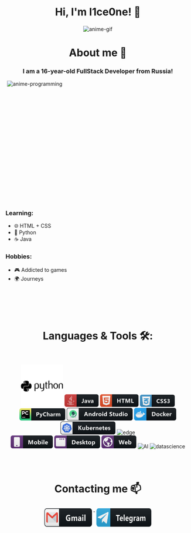 <div align="center">
    <h1>Hi, I'm I1ce0ne! 👋</h1>
</div>

<div align="center">
<img height="400" width="700" alt="anime-gif" align="center" src="https://media.giphy.com/media/VUC9YdLSnKuJy/giphy.gif?cid=ecf05e47tsy244gp74vgujfxjmgfv8lfd5wa21ecgq7ld9yu&ep=v1_gifs_search&rid=giphy.gif&ct=g">
</div>



<div align="center">
    <h1>About me 💬</h1>
</div>

<div align="center">
    <h3>I am a 16-year-old FullStack Developer from Russia!</h3>
</div>

<img height="350" width="500" alt="anime-programming" align="right" src="https://media.giphy.com/media/UYzNgRSTf9X1e/giphy.gif?cid=ecf05e4797zbf8ldz8ectc9riop0r3r665y3nr9qh482dbd3&ep=v1_gifs_search&rid=giphy.gif&ct=g">

### Learning:
- 🌐 HTML + CSS
- 🐍 Python
- ☕️ Java
  
### Hobbies: 
- 🎮 Addicted to games
- 🌍 Journeys

</br>
</br>
</br>
</br>

<div align="center">
    <h1>Languages & Tools 🛠️:</h1>
</div>

</br>
<p align="center">
<img src="https://github.com/Xx-Ashutosh-xX/Xx-Ashutosh-xX/blob/master/assets/icons/python.png" alt="python" width="115" hight="50">
<img src="https://github.com/MikeCodesDotNET/ColoredBadges/blob/master/svg/dev/languages/java.svg" alt="pc" width="92.5" hight="50">
<img src="https://github.com/MikeCodesDotNET/ColoredBadges/blob/master/svg/dev/languages/html.svg" alt="html" width="105" hight="50">
<img src="https://github.com/MikeCodesDotNET/ColoredBadges/blob/master/svg/dev/languages/css3.svg" alt="html" width="95" hight="50">
</br>
<img src="https://github.com/MikeCodesDotNET/ColoredBadges/blob/master/svg/dev/tools/jetbrains_pycharm.svg" alt="pycharm" width="125" hight="50">
<img src="https://github.com/MikeCodesDotNET/ColoredBadges/blob/master/svg/dev/tools/android_studio_colour.svg" alt="pc" width="180" hight="50">
<img src="https://github.com/MikeCodesDotNET/ColoredBadges/blob/master/png/dev/tools/docker.png" alt="pc" width="115" hight="50">
<img src="https://github.com/MikeCodesDotNET/ColoredBadges/blob/master/png/dev/services/kubernetes%402x.png" alt="pc" width="150" hight="50">
<img src="https://github.com/Xx-Ashutosh-xX/Xx-Ashutosh-xX/blob/master/assets/icons/edge.png" alt="edge" width="100" hight="50">
</br>
<img src="https://github.com/MikeCodesDotNET/ColoredBadges/blob/master/png/dev/misc/mobile%402x.png" alt="pc" width="115" hight="50">
<img src="https://github.com/MikeCodesDotNET/ColoredBadges/blob/master/svg/dev/misc/desktop.svg" alt="desktop" width="125" hight="50">
<img src="https://github.com/MikeCodesDotNET/ColoredBadges/blob/master/png/dev/misc/web%402x.png" alt="pc" width="95" hight="50">
<img src="https://github.com/Xx-Ashutosh-xX/Xx-Ashutosh-xX/blob/master/assets/icons/ai.png" alt="AI" width="85" hight="50">
<img src="https://github.com/Xx-Ashutosh-xX/Xx-Ashutosh-xX/blob/master/assets/icons/datascience.png" alt="datascience" width="170" hight="50">
</p>

</br>
</br>

<div align="center">
    <h1>Contacting me 📫</h1>
</div>
<p align="center">
<a href="mailto:i1ce0nedev@gmail.com">
    <img src="https://github.com/MikeCodesDotNET/ColoredBadges/blob/master/svg/social/gmail.svg" alt="yandex" width="130" height="50" style="vertical-align:top; margin:6px 4px;">
</a>
<a href="https://t.me/ICGD1ce0ne">
    <img src="https://github.com/MikeCodesDotNET/ColoredBadges/blob/master/svg/social/telegram.svg" alt="telegram" width="150" height="50" style="vertical-align:top; margin:6px 4px;">
</a>
</p>

